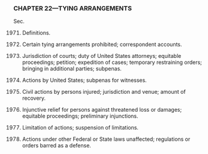 ### **CHAPTER 22—TYING ARRANGEMENTS** ###

Sec.

1971. Definitions.

1972. Certain tying arrangements prohibited; correspondent accounts.

1973. Jurisdiction of courts; duty of United States attorneys; equitable proceedings; petition; expedition of cases; temporary restraining orders; bringing in additional parties; subpenas.

1974. Actions by United States; subpenas for witnesses.

1975. Civil actions by persons injured; jurisdiction and venue; amount of recovery.

1976. Injunctive relief for persons against threatened loss or damages; equitable proceedings; preliminary injunctions.

1977. Limitation of actions; suspension of limitations.

1978. Actions under other Federal or State laws unaffected; regulations or orders barred as a defense.